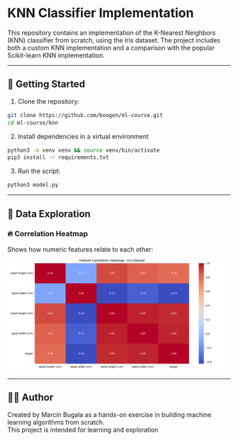 # KNN Classifier Implementation

This repository contains an implementation of the K-Nearest Neighbors (KNN) classifier from scratch, using the Iris dataset. The project includes both a custom KNN implementation and a comparison with the popular Scikit-learn KNN implementation.

---

## 🚀 Getting Started

1. Clone the repository:
  ```bash
  git clone https://github.com/boogen/ml-course.git
  cd ml-course/knn
  ```


2. Install dependencies in a virtual environment
  ```bash
  python3 -m venv venv && source venv/bin/activate
  pip3 install -r requirements.txt
  ```
  
3. Run the script:
  ```bash
  python3 model.py
  ```
---

## 🧹 Data Exploration

### 🔥 Correlation Heatmap

Shows how numeric features relate to each other:

![Correlation Heatmap](plots/heatmap.png)

---

## 🧑‍💻 Author

Created by Marcin Bugala as a hands-on exercise in building machine learning algorithms from scratch.  
This project is intended for learning and exploration